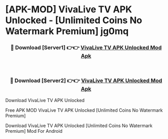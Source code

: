 # [APK-MOD] VivaLive TV APK Unlocked - [Unlimited Coins No Watermark Premium] jg0mq



<div align="center">
<h3>🔴 Download [Server1] 👉👉 <a href="https://momento.my/?title=VivaLive_TV_APK_Unlocked">VivaLive TV APK Unlocked Mod Apk</a></h3><br>

<h3>🔴 Download [Server2] 👉👉 <a href="https://momento.my/?title=VivaLive_TV_APK_Unlocked">VivaLive TV APK Unlocked Mod Apk</a></h3>
</div>



Download VivaLive TV APK Unlocked 

Free APK MOD VivaLive TV APK Unlocked [Unlimited Coins No Watermark Premium]

Download VivaLive TV APK Unlocked [Unlimited Coins No Watermark Premium] Mod For Android
